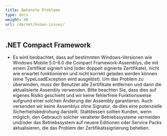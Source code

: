```yaml
---
title: Bekannte Probleme
type: docs
weight: 40
url: /de/net/known-issues/
---
```


## **.NET Compact Framework**
- Es wird beobachtet, dass auf bestimmten Windows-Versionen wie Windows Mobile 5.0-6.0 die Compact Framework-Assemblys, die mit einem Zertifikat signiert sind (oder doppelt signierte Zertifikate), nicht wie erwartet funktionieren und nicht korrekt geladen werden können (eine TypeLoadException wird ausgelöst). Um das Problem zu überwinden, muss der Benutzer alle Zertifikate entfernen und dann die aktualisierte Assembly verwenden. Bitte beachten Sie, dass dies auf eigenes Risiko geschieht und wir keine fehlerfreie Funktionsweise aufgrund einer solchen Änderung der Assembly garantieren. Auch versenden wir keine Assemblys ohne Signatur, da dies eine potenzielle Sicherheitsbedrohung darstellt. Stattdessen sollten Kunden, wenn möglich, den Gebrauch solcher veralteter Betriebssysteme vermeiden und/oder das Betriebssystem auf neuere Editionen oder Service Packs aktualisieren, die das Problem der Zertifikatssignierung beheben.
